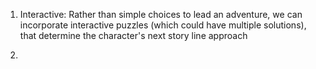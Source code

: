1) Interactive: Rather than simple choices to lead an adventure, we can incorporate interactive puzzles (which could have multiple solutions), that determine the character's next story line approach

2)